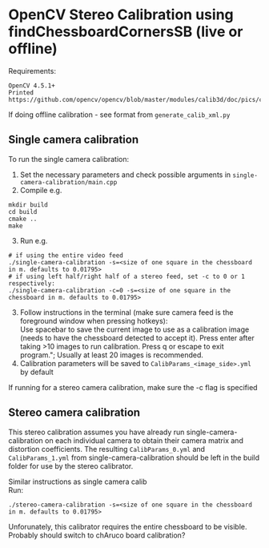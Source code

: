 # OpenCV Stereo Calibration using findChessboardCornersSB (live or offline)

Requirements:
```
OpenCV 4.5.1+  
Printed https://github.com/opencv/opencv/blob/master/modules/calib3d/doc/pics/checkerboard_radon.png
```

If doing offline calibration - see format from `generate_calib_xml.py`
## Single camera calibration
To run the single camera calibration:  
1. Set the necessary parameters and check possible arguments in `single-camera-calibration/main.cpp`    
2. Compile e.g.
```
mkdir build
cd build
cmake ..
make
```
3. Run e.g. 
```
# if using the entire video feed
./single-camera-calibration -s=<size of one square in the chessboard in m. defaults to 0.01795>
# if using left half/right half of a stereo feed, set -c to 0 or 1 respectively: 
./single-camera-calibration -c=0 -s=<size of one square in the chessboard in m. defaults to 0.01795>
```
3. Follow instructions in the terminal (make sure camera feed is the foreground window when pressing hotkeys):  
Use spacebar to save the current image to use as a calibration image (needs to have the chessboard detected to accept it). Press enter after taking >10 images to run calibration. Press q or escape to exit program."; Usually at least 20 images is recommended.
4. Calibration parameters will be saved to `CalibParams_<image_side>.yml` by default

If running for a stereo camera calibration, make sure the -c flag is specified 

## Stereo camera calibration
This stereo calibration assumes you have already run single-camera-calibration on each individual camera to obtain their camera matrix and distortion coefficients. The resulting `CalibParams_0.yml` and `CalibParams_1.yml` from single-camera-calibration should be left in the build folder for use by the stereo calibrator.

Similar instructions as single camera calib   
Run:
```
./stereo-camera-calibration -s=<size of one square in the chessboard in m. defaults to 0.01795>
```


Unforunately, this calibrator requires the entire chessboard to be visible. Probably should switch to chAruco board calibration?